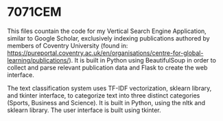 # 7071CEM
This files countain the code for my Vertical Search Engine Application, similar to Google Scholar, exclusively indexing
publications authored by members of Coventry University (found in: https://pureportal.coventry.ac.uk/en/organisations/centre-for-global-learning/publications/). 
It is built in Python using BeautifulSoup in order to collect and parse relevant publication data and Flask to create the web interface.

The text classification system uses TF-IDF vectorization, sklearn library,
and tkinter interface, to categorize text into three distinct categories (Sports, Business and Science).
It is built in Python, using the nltk and sklearn library. The user interface is built using tkinter.
